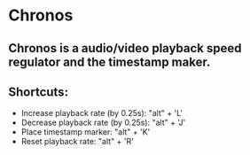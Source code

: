 # Chronos

## Chronos is a audio/video playback speed regulator and the timestamp maker.

## Shortcuts:

-   Increase playback rate (by 0.25s): "alt" + 'L'
-   Decrease playback rate (by 0.25s): "alt" + 'J'
-   Place timestamp marker: "alt" + 'K'
-   Reset playback rate: "alt" + 'R'
